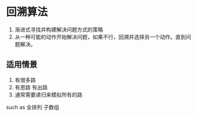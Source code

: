 # 回溯算法

1. 渐进式寻找并构建解决问题方式的策略
2. 从一种可能的动作开始解决问题，如果不行，回溯并选择另一个动作。直到问题解决。

## 适用情景

1. 有很多路
2. 有思路 有出路
3. 通常需要递归来模拟所有的路

such as 全排列 子数组
